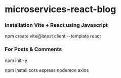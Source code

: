 # microservices-react-blog

### Installation Vite + React using Javascript

npm create vite@latest client --template react

### For Posts & Comments

npm init -y

npm install cors express nodemon axios
